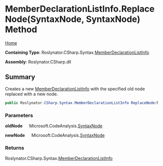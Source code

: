 # MemberDeclarationListInfo\.ReplaceNode\(SyntaxNode, SyntaxNode\) Method

[Home](../../../../../README.md)

**Containing Type**: Roslynator\.CSharp\.Syntax\.[MemberDeclarationListInfo](../README.md)

**Assembly**: Roslynator\.CSharp\.dll

## Summary

Creates a new [MemberDeclarationListInfo](../README.md) with the specified old node replaced with a new node\.

```csharp
public Roslynator.CSharp.Syntax.MemberDeclarationListInfo ReplaceNode(Microsoft.CodeAnalysis.SyntaxNode oldNode, Microsoft.CodeAnalysis.SyntaxNode newNode)
```

### Parameters

**oldNode** &emsp; Microsoft\.CodeAnalysis\.[SyntaxNode](https://docs.microsoft.com/en-us/dotnet/api/microsoft.codeanalysis.syntaxnode)

**newNode** &emsp; Microsoft\.CodeAnalysis\.[SyntaxNode](https://docs.microsoft.com/en-us/dotnet/api/microsoft.codeanalysis.syntaxnode)

### Returns

Roslynator\.CSharp\.Syntax\.[MemberDeclarationListInfo](../README.md)

